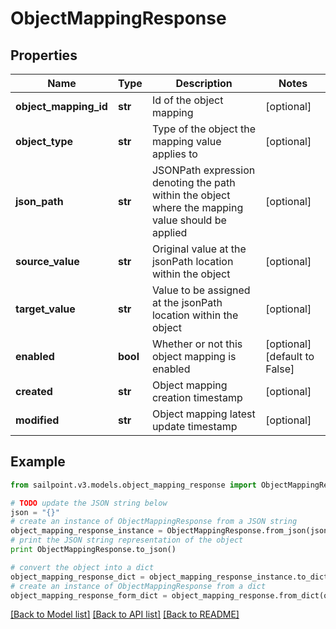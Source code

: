 # ObjectMappingResponse


## Properties

Name | Type | Description | Notes
------------ | ------------- | ------------- | -------------
**object_mapping_id** | **str** | Id of the object mapping | [optional] 
**object_type** | **str** | Type of the object the mapping value applies to | [optional] 
**json_path** | **str** | JSONPath expression denoting the path within the object where the mapping value should be applied | [optional] 
**source_value** | **str** | Original value at the jsonPath location within the object | [optional] 
**target_value** | **str** | Value to be assigned at the jsonPath location within the object | [optional] 
**enabled** | **bool** | Whether or not this object mapping is enabled | [optional] [default to False]
**created** | **str** | Object mapping creation timestamp | [optional] 
**modified** | **str** | Object mapping latest update timestamp | [optional] 

## Example

```python
from sailpoint.v3.models.object_mapping_response import ObjectMappingResponse

# TODO update the JSON string below
json = "{}"
# create an instance of ObjectMappingResponse from a JSON string
object_mapping_response_instance = ObjectMappingResponse.from_json(json)
# print the JSON string representation of the object
print ObjectMappingResponse.to_json()

# convert the object into a dict
object_mapping_response_dict = object_mapping_response_instance.to_dict()
# create an instance of ObjectMappingResponse from a dict
object_mapping_response_form_dict = object_mapping_response.from_dict(object_mapping_response_dict)
```
[[Back to Model list]](../README.md#documentation-for-models) [[Back to API list]](../README.md#documentation-for-api-endpoints) [[Back to README]](../README.md)


